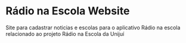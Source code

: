 # Rádio na Escola Website
Site para cadastrar noticias e escolas para o aplicativo Rádio na escola relacionado ao projeto Rádio na Escola da Unijuí
